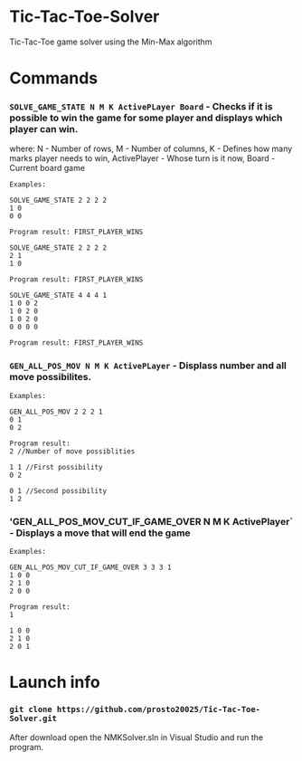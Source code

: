 # Tic-Tac-Toe-Solver
Tic-Tac-Toe game solver using the Min-Max algorithm

# Commands
### `SOLVE_GAME_STATE N M K ActivePLayer Board` - Checks if it is possible to win the game for some player and displays which player can win.
  where:
    N - Number of rows,
    M - Number of columns,
    K - Defines how many marks player needs to win,
    ActivePlayer - Whose turn is it now,
    Board - Current board game

    Examples:
    
    SOLVE_GAME_STATE 2 2 2 2
    1 0
    0 0

    Program result: FIRST_PLAYER_WINS

    SOLVE_GAME_STATE 2 2 2 2
    2 1
    1 0

    Program result: FIRST_PLAYER_WINS

    SOLVE_GAME_STATE 4 4 4 1
    1 0 0 2
    1 0 2 0
    1 0 2 0
    0 0 0 0

    Program result: FIRST_PLAYER_WINS

### `GEN_ALL_POS_MOV N M K ActivePLayer` - Displass number and all move possibilites.


    Examples:

    GEN_ALL_POS_MOV 2 2 2 1
    0 1
    0 2

    Program result:
    2 //Number of move possiblities

    1 1 //First possibility
    0 2

    0 1 //Second possibility
    1 2


### 'GEN_ALL_POS_MOV_CUT_IF_GAME_OVER N M K ActivePlayer` - Displays a move that will end the game

    Examples:

    GEN_ALL_POS_MOV_CUT_IF_GAME_OVER 3 3 3 1
    1 0 0
    2 1 0
    2 0 0

    Program result:
    1 
    
    1 0 0
    2 1 0
    2 0 1



# Launch info

### `git clone https://github.com/prosto20025/Tic-Tac-Toe-Solver.git`
After download open the NMKSolver.sln in Visual Studio and run the program.


